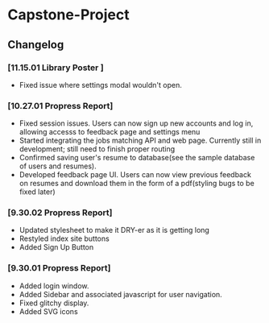 # Capstone-Project

## Changelog

### [11.15.01 Library Poster ]
- Fixed issue where settings modal wouldn't open.
### [10.27.01 Propress Report]
- Fixed session issues. Users can now sign up new accounts and log in, allowing accesss to feedback page and settings menu
- Started integrating the jobs matching API and web page. Currently still in development; still need to finish proper       routing
- Confirmed saving user's resume to database(see the sample database of users and resumes). 
- Developed feedback page UI. Users can now view previous feedback on resumes and download them in the form of a pdf(styling bugs to be fixed later)

### [9.30.02 Propress Report]
- Updated stylesheet to make it DRY-er as it is getting long
- Restyled index site buttons
- Added Sign Up Button

### [9.30.01 Propress Report]
- Added login window.
- Added Sidebar and associated javascript for user navigation.
- Fixed glitchy display.
- Added SVG icons